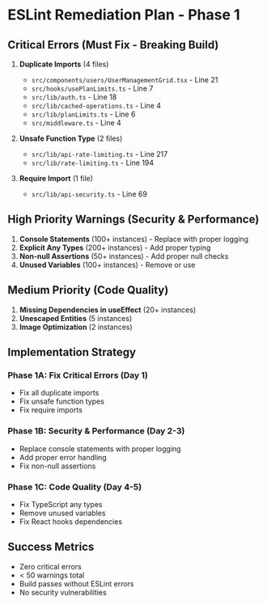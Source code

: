 # ESLint Remediation Plan - Phase 1

## Critical Errors (Must Fix - Breaking Build)
1. **Duplicate Imports** (4 files)
   - `src/components/users/UserManagementGrid.tsx` - Line 21
   - `src/hooks/usePlanLimits.ts` - Line 7
   - `src/lib/auth.ts` - Line 18
   - `src/lib/cached-operations.ts` - Line 4
   - `src/lib/planLimits.ts` - Line 6
   - `src/middleware.ts` - Line 4

2. **Unsafe Function Type** (2 files)
   - `src/lib/api-rate-limiting.ts` - Line 217
   - `src/lib/rate-limiting.ts` - Line 194

3. **Require Import** (1 file)
   - `src/lib/api-security.ts` - Line 69

## High Priority Warnings (Security & Performance)
1. **Console Statements** (100+ instances) - Replace with proper logging
2. **Explicit Any Types** (200+ instances) - Add proper typing
3. **Non-null Assertions** (50+ instances) - Add proper null checks
4. **Unused Variables** (100+ instances) - Remove or use

## Medium Priority (Code Quality)
1. **Missing Dependencies in useEffect** (20+ instances)
2. **Unescaped Entities** (5 instances)
3. **Image Optimization** (2 instances)

## Implementation Strategy

### Phase 1A: Fix Critical Errors (Day 1)
- Fix all duplicate imports
- Fix unsafe function types
- Fix require imports

### Phase 1B: Security & Performance (Day 2-3)
- Replace console statements with proper logging
- Add proper error handling
- Fix non-null assertions

### Phase 1C: Code Quality (Day 4-5)
- Fix TypeScript any types
- Remove unused variables
- Fix React hooks dependencies

## Success Metrics
- Zero critical errors
- < 50 warnings total
- Build passes without ESLint errors
- No security vulnerabilities
